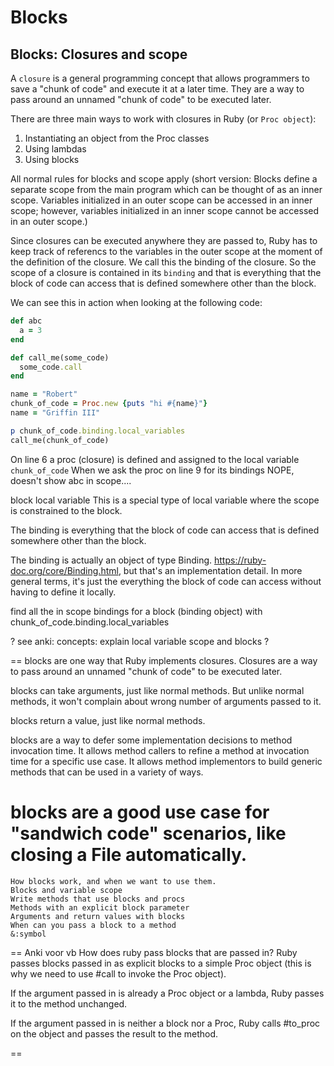 # Blocks

## Blocks: Closures and scope

A `closure` is a general programming concept that allows programmers to save a
"chunk of code" and execute it at a later time. They are a way to pass around an
unnamed "chunk of code" to be executed later.

There are three main ways to work with closures in Ruby (or `Proc object`):
1. Instantiating an object from the Proc classes
2. Using lambdas
3. Using blocks

All normal rules for blocks and scope apply (short version:
Blocks define a separate scope from the main program which can be
thought of as an inner scope. Variables initialized in an outer
scope can be accessed in an inner scope; however, variables
initialized in an inner scope cannot be accessed in an outer scope.)

Since closures can be executed anywhere they are passed to, Ruby has to keep track
of referencs to the variables in the outer scope at the moment of the definition of
the closure. We call this the binding of the closure. So the scope of a closure is
contained in its `binding` and that is everything that the block of code can access
that is defined somewhere other than the block.

We can see this in action when looking at the following code:
```ruby
def abc
  a = 3
end

def call_me(some_code)
  some_code.call
end

name = "Robert"
chunk_of_code = Proc.new {puts "hi #{name}"}
name = "Griffin III"

p chunk_of_code.binding.local_variables
call_me(chunk_of_code)
```
On line 6 a proc (closure) is defined and assigned to the local
variable `chunk_of_code`
When we ask the proc on line 9 for its bindings
NOPE, doesn't show abc in scope....


block local variable
This is a special type of local variable where the scope is
constrained to the block.

The binding is everything that the block of code can access that is
defined somewhere other than the block.

The binding is actually an object of type Binding.
https://ruby-doc.org/core/Binding.html, but that's an implementation
detail. In more general terms, it's just the everything the block of
code can access without having to define it locally.



find all the in scope bindings for a block (binding object)
with chunk_of_code.binding.local_variables

? see anki: concepts: explain local variable scope and blocks ?

==
blocks are one way that Ruby implements closures. Closures are a way to pass around an unnamed "chunk of code" to be executed later.

blocks can take arguments, just like normal methods. But unlike normal methods, it won't complain about wrong number of arguments passed to it.

blocks return a value, just like normal methods.

blocks are a way to defer some implementation decisions to method invocation time. It allows method callers to refine a method at invocation time for a specific use case. It allows method implementors to build generic methods that can be used in a variety of ways.

blocks are a good use case for "sandwich code" scenarios, like closing a File automatically.
===

    How blocks work, and when we want to use them.
    Blocks and variable scope
    Write methods that use blocks and procs
    Methods with an explicit block parameter
    Arguments and return values with blocks
    When can you pass a block to a method
    &:symbol

== Anki voor vb
How does ruby pass blocks that are passed in?
Ruby passes blocks passed in as explicit blocks to a simple Proc object (this is why we need to use #call to invoke the Proc object).

If the argument passed in is already a Proc object or a lambda, Ruby passes it to the method unchanged.

If the argument passed in is neither a block nor a Proc, Ruby calls #to_proc on the object and passes the result to the method.

==